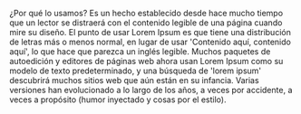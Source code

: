 ¿Por qué lo usamos?
Es un hecho establecido desde hace mucho tiempo que un lector se distraerá con el contenido legible de una
página cuando mire su diseño. El punto de usar Lorem Ipsum es que tiene una distribución de letras más o menos
normal, en lugar de usar 'Contenido aquí, contenido aquí', lo que hace que parezca un inglés legible.
 Muchos paquetes de autoedición y editores de páginas web ahora usan Lorem Ipsum como su modelo de texto
 predeterminado, y una búsqueda de 'lorem ipsum' descubrirá muchos sitios web que aún están en su infancia.
 Varias versiones han evolucionado a lo largo de los años, a veces por accidente, a veces a propósito
(humor inyectado y cosas por el estilo).